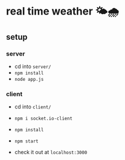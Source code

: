 # real time weather 🌤🌧

## setup

### server
- cd into `server/`
- `npm install`
- `node app.js`

### client
- cd into `client/`
- `npm i socket.io-client`
- `npm install`
- `npm start`

- check it out at `localhost:3000`

